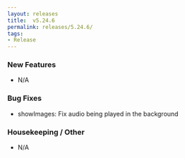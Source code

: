 ```yaml
---
layout: releases
title:  v5.24.6
permalink: releases/5.24.6/
tags:
- Release
---
```


### New Features

- N/A

### Bug Fixes

- showImages: Fix audio being played in the background

### Housekeeping / Other

- N/A

